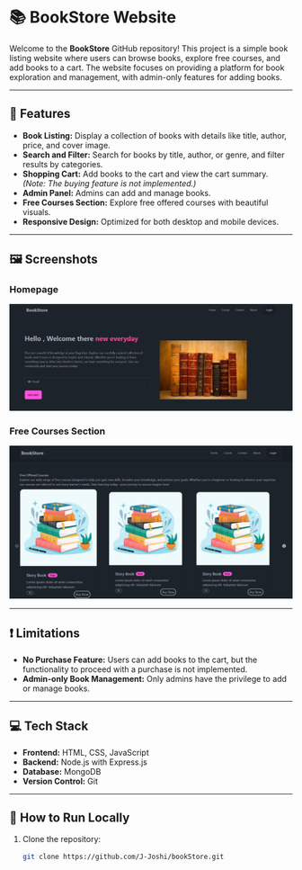 # 📚 BookStore Website

Welcome to the **BookStore** GitHub repository! This project is a simple book listing website where users can browse books, explore free courses, and add books to a cart. The website focuses on providing a platform for book exploration and management, with admin-only features for adding books.

---

## 🌟 Features

- **Book Listing:** Display a collection of books with details like title, author, price, and cover image.
- **Search and Filter:** Search for books by title, author, or genre, and filter results by categories.
- **Shopping Cart:** Add books to the cart and view the cart summary. *(Note: The buying feature is not implemented.)*
- **Admin Panel:** Admins can add and manage books.
- **Free Courses Section:** Explore free offered courses with beautiful visuals.
- **Responsive Design:** Optimized for both desktop and mobile devices.

---

## 🖼️ Screenshots

### Homepage
![Homepage](https://github.com/J-Joshi/bookStore/blob/master/Frontend/Screenshot%202024-12-05%20225843.png)

### Free Courses Section
![Free Courses](https://github.com/J-Joshi/bookStore/blob/master/Frontend/Screenshot%202024-12-05%20225913.png)

---

## ❗ Limitations

- **No Purchase Feature:** Users can add books to the cart, but the functionality to proceed with a purchase is not implemented.
- **Admin-only Book Management:** Only admins have the privilege to add or manage books.

---

## 💻 Tech Stack

- **Frontend:** HTML, CSS, JavaScript
- **Backend:** Node.js with Express.js
- **Database:** MongoDB
- **Version Control:** Git

---

## 🚀 How to Run Locally

1. Clone the repository:
   ```bash
   git clone https://github.com/J-Joshi/bookStore.git
